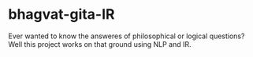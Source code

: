 # bhagvat-gita-IR
Ever wanted to know the answeres of philosophical or logical questions? Well this project works on that ground using NLP and IR.
